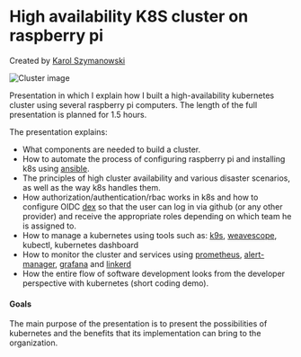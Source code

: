 # High availability K8S cluster on raspberry pi
Created by [Karol Szymanowski](https://www.linkedin.com/in/karol-sz/)

![Cluster image](media/images/cluster.png)

Presentation in which I explain how I built a high-availability kubernetes cluster using several raspberry pi computers.
The length of the full presentation is planned for 1.5 hours.

The presentation explains:
- What components are needed to build a cluster.
- How to automate the process of configuring raspberry pi and installing k8s using [ansible](https://www.ansible.com/).
- The principles of high cluster availability and various disaster scenarios, as well as the way k8s handles them.
- How authorization/authentication/rbac works in k8s and how to configure OIDC [dex](https://github.com/dexidp/dex) so that the user can log in via github (or any other provider) and receive the appropriate roles depending on which team he is assigned to.
- How to manage a kubernetes using tools such as: [k9s](https://github.com/derailed/k9s), [weavescope](https://github.com/weaveworks/scope), kubectl, kubernetes dashboard
- How to monitor the cluster and services using [prometheus](https://prometheus.io/), [alert-manager](https://prometheus.io/docs/alerting/latest/alertmanager/), [grafana](https://grafana.com/) and [linkerd](https://linkerd.io/2/overview/)
- How the entire flow of software development looks from the developer perspective with kubernetes (short coding demo).

#### Goals

The main purpose of the presentation is to present the possibilities of kubernetes
and the benefits that its implementation can bring to the organization.
